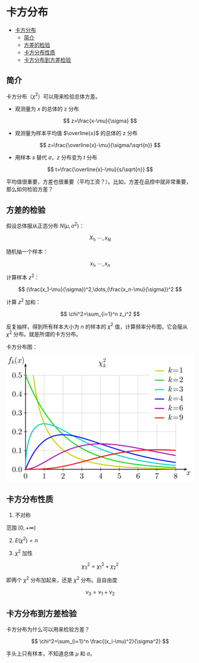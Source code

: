 # 卡方分布

- [卡方分布](#卡方分布)
  - [简介](#简介)
  - [方差的检验](#方差的检验)
  - [卡方分布性质](#卡方分布性质)
  - [卡方分布到方差检验](#卡方分布到方差检验)


## 简介

卡方分布（$\chi^2$）可以用来检验总体方差。

- 观测量为 $x$ 的总体的 z 分布

$$
z=\frac{x-\mu}{\sigma}
$$

- 观测量为样本平均值 $\overline{x}$ 的总体的 z 分布

$$
z=\frac{\overline{x}-\mu}{\sigma/\sqrt{n}}
$$

- 用样本 $s$ 替代 $\sigma$，$z$ 分布变为 $t$ 分布

$$
t=\frac{\overline{x}-\mu}{s/\sqrt{n}}
$$

平均值很重要，方差也很重要（平均工资？）。比如，方差在品控中就非常重要，那么如何检验方差？

## 方差的检验

假设总体服从正态分布 $N(\mu,\sigma^2)$：

$$
X_1,\cdots,x_N
$$

随机抽一个样本：

$$
x_1,\cdots,x_n
$$

计算样本 $z^2$：

$$
(\frac{x_1-\mu}{\sigma})^2,\dots,(\frac{x_n-\mu}{\sigma})^2
$$

计算 $z^2$ 加和：

$$
\chi^2=\sum_{i=1}^n z_i^2
$$

反复抽样，得到所有样本大小为 $n$ 的样本的 $\chi^2$ 值，计算频率分布图，它会服从 $\chi^2$ 分布。就是所谓的卡方分布。

卡方分布图：

<img src="./images/image-20240509195316418.png" alt="image-20240509195316418" style="zoom:50%;" />

## 卡方分布性质

1. 不对称

范围 $[0,+\infty)$


2. $E(\chi^2)=n$

3. $\chi^2$ 加性

$$
\chi^2_3=\chi^2_1+\chi^2_2
$$

即两个 $\chi^2$ 分布加起来，还是 $\chi^2$ 分布。且自由度

$$
\nu_3=\nu_1+\nu_2
$$

## 卡方分布到方差检验

卡方分布为什么可以用来检验方差？

$$
\chi^2=\sum_{i=1}^n \frac{(x_i-\mu)^2}{\sigma^2}
$$

手头上只有样本，不知道总体 $\mu$ 和 $\sigma$。

